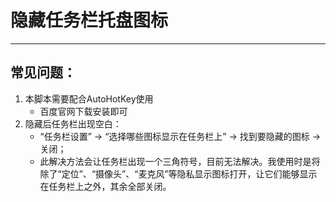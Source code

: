# 隐藏任务栏托盘图标
***
## 常见问题：  
1. 本脚本需要配合AutoHotKey使用
   * 百度官网下载安装即可
2. 隐藏后任务栏出现空白：
   * “任务栏设置” -> “选择哪些图标显示在任务栏上” -> 找到要隐藏的图标 -> 关闭；
   * 此解决方法会让任务栏出现一个三角符号，目前无法解决。我使用时是将除了“定位”、“摄像头”、“麦克风”等隐私显示图标打开，让它们能够显示在任务栏上之外，其余全部关闭。
